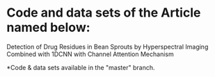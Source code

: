 # Code and data sets of the Article named below:
Detection of Drug Residues in Bean Sprouts by Hyperspectral Imaging Combined with 1DCNN with Channel Attention Mechanism  


*Code & data sets available in the "master" branch.  
